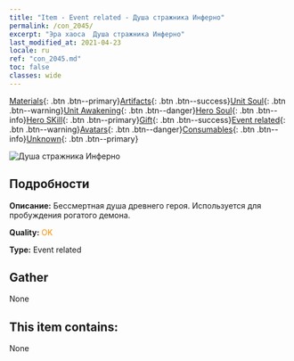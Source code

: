 ```yaml
---
title: "Item - Event related - Душа стражника Инферно"
permalink: /con_2045/
excerpt: "Эра хаоса  Душа стражника Инферно"
last_modified_at: 2021-04-23
locale: ru
ref: "con_2045.md"
toc: false
classes: wide
---
```

 [Materials](/ItemsRU/){: .btn .btn--primary}[Artifacts](/ItemsRU/Artifacts/){: .btn .btn--success}[Unit Soul](/ItemsRU/UnitSoul/){: .btn .btn--warning}[Unit Awakening](/ItemsRU/UnitAwakening/){: .btn .btn--danger}[Hero Soul](/ItemsRU/HeroSoul/){: .btn .btn--info}[Hero SKill](/ItemsRU/HeroSkill/){: .btn .btn--primary}[Gift](/ItemsRU/Gift/){: .btn .btn--success}[Event related](/ItemsRU/Events/){: .btn .btn--warning}[Avatars](/ItemsRU/Avatars/){: .btn .btn--danger}[Consumables](/ItemsRU/Consumables/){: .btn .btn--info}[Unknown](/ItemsRU/Unknown/){: .btn .btn--primary}

 ![Душа стражника Инферно](/images/t/juexing_504.jpg)

## Подробности
 **Описание:** Бессмертная душа древнего героя. Используется для пробуждения рогатого демона.

 **Quality:** <span style="color: #FF8C00">OK</span>

 **Type:** Event related

## Gather

  None

## This item contains:

  None

